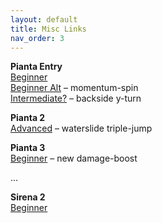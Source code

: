 ```yaml
---
layout: default
title: Misc Links
nav_order: 3
---
```


**Pianta Entry**  
[Beginner](https://www.youtube.com/watch?v=57gviq3JLoI)  
[Beginner Alt](https://youtu.be/rAci3ZxrrZo) – momentum-spin  
[Intermediate?](https://www.youtube.com/watch?v=g3wh1Bv910w) – backside y-turn  

**Pianta 2**  
[Advanced](https://www.youtube.com/watch?v=6RccwCAYZ60) – waterslide triple-jump  

**Pianta 3**  
[Beginner](https://www.youtube.com/watch?v=Uevx6XNDIqM) – new damage-boost  

...

**Sirena 2**  
[Beginner](https://youtu.be/r4F6jptNw-I)  
